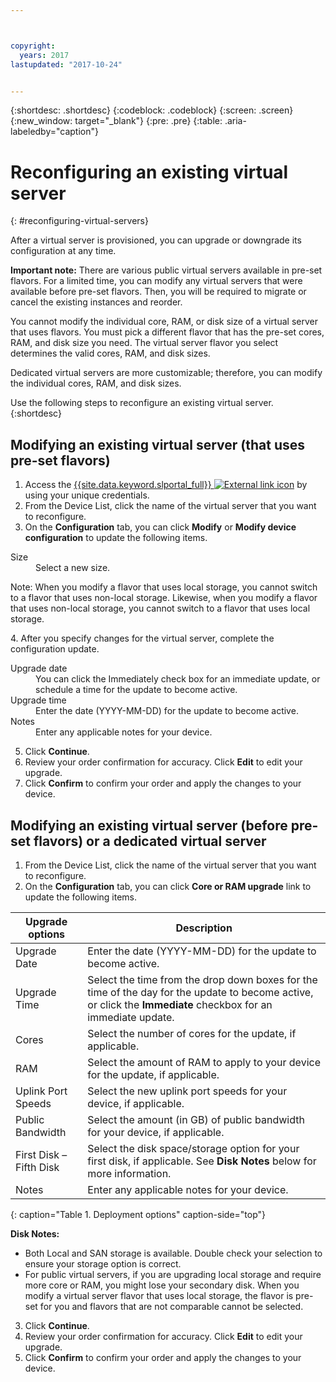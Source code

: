 ```yaml
---



copyright:
  years: 2017
lastupdated: "2017-10-24"


---
```


{:shortdesc: .shortdesc}
{:codeblock: .codeblock}
{:screen: .screen}
{:new_window: target="_blank"}
{:pre: .pre}
{:table: .aria-labeledby="caption"}


# Reconfiguring an existing virtual server
{: #reconfiguring-virtual-servers}

After a virtual server is provisioned, you can upgrade or downgrade its configuration at any time.  

**Important note:** There are various public virtual servers available in pre-set flavors. For a limited time, you can modify any virtual servers that were available before pre-set flavors. Then, you will be required to migrate or cancel the existing instances and reorder. 

You cannot modify the individual core, RAM, or disk size of a virtual server that uses flavors. You must pick a different flavor that has the pre-set cores, RAM, and disk size you need. The virtual server flavor you select determines the valid cores, RAM, and disk sizes.  

Dedicated virtual servers are more customizable; therefore, you can modify the individual cores, RAM, and disk sizes.

Use the following steps to reconfigure an existing virtual server.
{:shortdesc}

## Modifying an existing virtual server (that uses pre-set flavors)
1. Access the [{{site.data.keyword.slportal_full}} ![External link icon](../icons/launch-glyph.svg "External link icon")](https://control.softlayer.com/) by using your unique credentials. 
2. From the Device List, click the name of the virtual server that you want to reconfigure.
3. On the **Configuration** tab, you can click **Modify** or **Modify device configuration** to update the following items. 
  <dl>
  <dt>Size</dt>
  <dd>Select a new size.</dd>
  <p><note>Note: When you modify a flavor that uses local storage, you cannot switch to a flavor that uses non-local storage. Likewise, when you modify a flavor that uses non-local storage, you cannot switch to a flavor that uses local storage.
  </note></p>
  </dl>
4. After you specify changes for the virtual server, complete the configuration update.
  <dl>
  
  <dt>Upgrade date</dt>
  <dd>You can click the Immediately check box for an immediate update, or schedule a time for the update to become active.</dd>

  <dt>Upgrade time</dt>
  <dd>Enter the date (YYYY-MM-DD) for the update to become active.</dd>

  <dt>Notes</dt>
  <dd>Enter any applicable notes for your device. </dd>
  </dl>

5. Click **Continue**.
6. Review your order confirmation for accuracy.  Click **Edit** to edit your upgrade.
7. Click **Confirm** to confirm your order and apply the changes to your device.

## Modifying an existing virtual server (before pre-set flavors) or a dedicated virtual server
1. From the Device List, click the name of the virtual server that you want to reconfigure.
2. On the **Configuration** tab, you can click **Core or RAM upgrade** link to update the following items. 
  
|   Upgrade options       |  Description                                                                                                |
| ----------------------- | ----------------------------------------------------------------------------------------------------------- |
| Upgrade Date            | Enter the date (YYYY-MM-DD) for the update to become active.                                                |
| Upgrade Time            | Select the time from the drop down boxes for the time of the day for the update to become active, or click the **Immediate** checkbox for an immediate update.                                                                                        |
| Cores                   | Select the number of cores for the update, if applicable. |
| RAM                     | Select the amount of RAM to apply to your device for the update, if applicable.   |
| Uplink Port Speeds      | Select the new uplink port speeds for your device, if applicable. |
| Public Bandwidth        | Select the amount (in GB) of public bandwidth for your device, if applicable.   |
| First Disk – Fifth Disk | Select the disk space/storage option for your first disk, if applicable. See **Disk Notes** below for more information.                                                                                                                               |
| Notes                   | Enter any applicable notes for your device.                                                                 |
{: caption="Table 1. Deployment options" caption-side="top"}   
  
  **Disk Notes:**
  * Both Local and SAN storage is available.  Double check your selection to ensure your storage option is correct.
  * For public virtual servers, if you are upgrading local storage and require more core or RAM, you might lose your secondary disk. When you modify a virtual server flavor that uses local storage, the flavor is pre-set for you and flavors that are not comparable cannot be selected.
3. Click **Continue**.
4. Review your order confirmation for accuracy.  Click **Edit** to edit your upgrade.
5. Click **Confirm** to confirm your order and apply the changes to your device.

